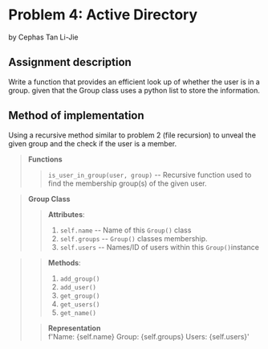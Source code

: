 # Problem 4: Active Directory 
by Cephas Tan Li-Jie
## Assignment description
Write a function that provides an efficient look up of whether the user is in a group.
given that the Group class uses a python list to store the information.

## Method of implementation
Using a recursive method similar to problem 2 (file recursion) to unveal the given group and the check if the user 
is a member.

>**Functions** 
>>`is_user_in_group(user, group)` --
>>  Recursive function used to find the membership group(s) of the given user.

>**Group Class** 
>> **Attributes**:
>> 1. `self.name` -- Name of this `Group()` class
>> 1. `self.groups` -- `Group()` classes membership.
>> 1. `self.users` -- Names/ID of users within this `Group()`instance

> 
>> **Methods**: 
>> 1. `add_group()` 
>> 1. `add_user()` 
>> 1. `get_group()` 
>> 1. `get_users()` 
>> 1. `get_name()`
> 
>> **Representation** \
>> f'Name: {self.name} Group: {self.groups} Users: {self.users}'




   
